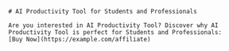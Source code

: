 
    # AI Productivity Tool for Students and Professionals

    Are you interested in AI Productivity Tool? Discover why AI Productivity Tool is perfect for Students and Professionals:
    [Buy Now](https://example.com/affiliate)
    